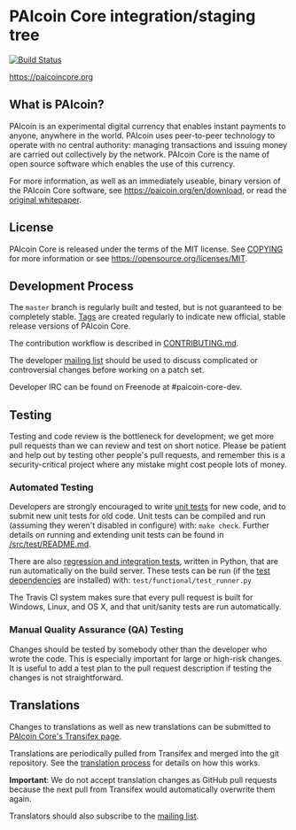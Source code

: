 PAIcoin Core integration/staging tree
=====================================

[![Build Status](https://travis-ci.org/paicoin/paicoin.svg?branch=master)](https://travis-ci.org/paicoin/paicoin)

https://paicoincore.org

What is PAIcoin?
----------------

PAIcoin is an experimental digital currency that enables instant payments to
anyone, anywhere in the world. PAIcoin uses peer-to-peer technology to operate
with no central authority: managing transactions and issuing money are carried
out collectively by the network. PAIcoin Core is the name of open source
software which enables the use of this currency.

For more information, as well as an immediately useable, binary version of
the PAIcoin Core software, see https://paicoin.org/en/download, or read the
[original whitepaper](https://paicoincore.org/paicoin.pdf).

License
-------

PAIcoin Core is released under the terms of the MIT license. See [COPYING](COPYING) for more
information or see https://opensource.org/licenses/MIT.

Development Process
-------------------

The `master` branch is regularly built and tested, but is not guaranteed to be
completely stable. [Tags](https://github.com/paicoin/paicoin/tags) are created
regularly to indicate new official, stable release versions of PAIcoin Core.

The contribution workflow is described in [CONTRIBUTING.md](CONTRIBUTING.md).

The developer [mailing list](https://lists.linuxfoundation.org/mailman/listinfo/paicoin-dev)
should be used to discuss complicated or controversial changes before working
on a patch set.

Developer IRC can be found on Freenode at #paicoin-core-dev.

Testing
-------

Testing and code review is the bottleneck for development; we get more pull
requests than we can review and test on short notice. Please be patient and help out by testing
other people's pull requests, and remember this is a security-critical project where any mistake might cost people
lots of money.

### Automated Testing

Developers are strongly encouraged to write [unit tests](src/test/README.md) for new code, and to
submit new unit tests for old code. Unit tests can be compiled and run
(assuming they weren't disabled in configure) with: `make check`. Further details on running
and extending unit tests can be found in [/src/test/README.md](/src/test/README.md).

There are also [regression and integration tests](/test), written
in Python, that are run automatically on the build server.
These tests can be run (if the [test dependencies](/test) are installed) with: `test/functional/test_runner.py`

The Travis CI system makes sure that every pull request is built for Windows, Linux, and OS X, and that unit/sanity tests are run automatically.

### Manual Quality Assurance (QA) Testing

Changes should be tested by somebody other than the developer who wrote the
code. This is especially important for large or high-risk changes. It is useful
to add a test plan to the pull request description if testing the changes is
not straightforward.

Translations
------------

Changes to translations as well as new translations can be submitted to
[PAIcoin Core's Transifex page](https://www.transifex.com/projects/p/paicoin/).

Translations are periodically pulled from Transifex and merged into the git repository. See the
[translation process](doc/translation_process.md) for details on how this works.

**Important**: We do not accept translation changes as GitHub pull requests because the next
pull from Transifex would automatically overwrite them again.

Translators should also subscribe to the [mailing list](https://groups.google.com/forum/#!forum/paicoin-translators).
